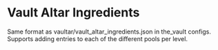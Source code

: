 # Vault Altar Ingredients
Same format as vaultar/vault_altar_ingredients.json in the_vault configs. Supports adding entries to each of the different pools per level.
